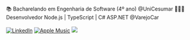 📚 Bacharelando em Engenharia de Software (4º ano) @UniCesumar
👨🏻‍💻 Desenvolvedor Node.js | TypeScript | C# ASP.NET @VarejoCar
\
\
[![LinkedIn](https://img.shields.io/badge/linkedin-%230077B5.svg?style=for-the-badge&logo=linkedin&logoColor=white)](https://www.linkedin.com/in/albertogaleazzo) [![Apple Music](https://img.shields.io/badge/Apple_Music-9933CC?style=for-the-badge&logo=apple-music&logoColor=white)](https://music.apple.com/profile/albertogaleazzo) ![](https://komarev.com/ghpvc/?username=betogzo&color=red&style=for-the-badge)
